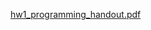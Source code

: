 [hw1_programming_handout.pdf](https://github.com/user-attachments/files/19377499/hw1_programming_handout.pdf)
